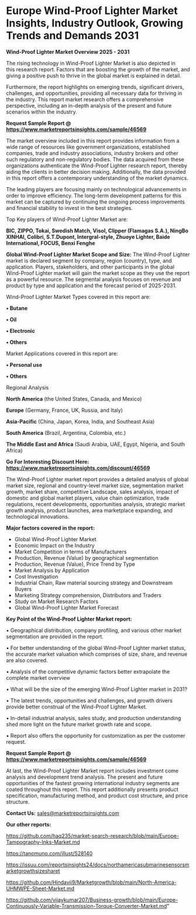 # Europe Wind-Proof Lighter Market Insights, Industry Outlook, Growing Trends and Demands 2031

<Strong> Wind-Proof Lighter Market Overview 2025 - 2031</strong>

The rising technology in Wind-Proof Lighter Market is also depicted in this research report. Factors that are boosting the growth of the market, and giving a positive push to thrive in the global market is explained in detail.

Furthermore, the report highlights on emerging trends, significant drivers, challenges, and opportunities, providing all necessary data for thriving in the industry. This report market research offers a comprehensive perspective, including an in-depth analysis of the present and future scenarios within the industry.

<strong>Request Sample Report @ <a href=https://www.marketreportsinsights.com/sample/46569>https://www.marketreportsinsights.com/sample/46569</a></strong>

The market overview included in this report provides information from a wide range of resources like government organizations, established companies, trade and industry associations, industry brokers and other such regulatory and non-regulatory bodies. The data acquired from these organizations authenticate the Wind-Proof Lighter research report, thereby aiding the clients in better decision making. Additionally, the data provided in this report offers a contemporary understanding of the market dynamics.

The leading players are focusing mainly on technological advancements in order to improve efficiency. The long-term development patterns for this market can be captured by continuing the ongoing process improvements and financial stability to invest in the best strategies.

Top Key players of Wind-Proof Lighter Market are:

<strong>BIC, ZIPPO, Tokai, Swedish Match, Visol, Clipper (Flamagas S.A.), NingBo XINHAI, Colibri, S.T.Dupont, Intergral-style, Zhuoye Lighter, Baide International, FOCUS, Benxi Fenghe</strong>

<strong><b>Global Wind-Proof Lighter Market Scope and Size:</b></strong>
The Wind-Proof Lighter market is declared segment by company, region (country), type, and application. Players, stakeholders, and other participants in the global Wind-Proof Lighter market will gain the market scope as they use the report as a powerful resource. The segmental analysis focuses on revenue and product by type and application and the forecast period of 2025-2031.

Wind-Proof Lighter Market Types covered in this report are:

<strong>•  Butane

•  Oil

•  Electronic

•  Others</strong>

Market Applications covered in this report are:

<strong>•  Personal use

•  Others</strong> 

Regional Analysis

<strong>North America</strong> (the United States, Canada, and Mexico)

<strong>Europe</strong> (Germany, France, UK, Russia, and Italy)

<strong>Asia-Pacific</strong> (China, Japan, Korea, India, and Southeast Asia)

<strong>South America</strong> (Brazil, Argentina, Colombia, etc.)

<strong>The Middle East and Africa</strong> (Saudi Arabia, UAE, Egypt, Nigeria, and South Africa)

<strong>Go For Interesting Discount Here: <a href=https://www.marketreportsinsights.com/discount/46569>https://www.marketreportsinsights.com/discount/46569</a></strong>

The Wind-Proof Lighter market report provides a detailed analysis of global market size, regional and country-level market size, segmentation market growth, market share, competitive Landscape, sales analysis, impact of domestic and global market players, value chain optimization, trade regulations, recent developments, opportunities analysis, strategic market growth analysis, product launches, area marketplace expanding, and technological innovations.

<strong><b>Major factors covered in the report:</b></strong>
<ul>
  <li>Global Wind-Proof Lighter Market </li>
  <li>Economic Impact on the Industry</li>
  <li>Market Competition in terms of Manufacturers</li>
  <li>Production, Revenue (Value) by geographical segmentation</li>
  <li>Production, Revenue (Value), Price Trend by Type</li>
  <li>Market Analysis by Application</li>
  <li>Cost Investigation</li>
  <li>Industrial Chain, Raw material sourcing strategy and Downstream Buyers</li>
  <li>Marketing Strategy comprehension, Distributors and Traders</li>
  <li>Study on Market Research Factors</li>
  <li>Global Wind-Proof Lighter Market Forecast</li>
</ul>

<strong><b>Key Point of the Wind-Proof Lighter Market report:</b></strong>

• Geographical distribution, company profiling, and various other market segmentation are provided in the report.

• For better understanding of the global Wind-Proof Lighter market status, the accurate market valuation which comprises of size, share, and revenue are also covered.

• Analysis of the competitive dynamic factors better extrapolate the complete market overview

• What will be the size of the emerging Wind-Proof Lighter market in 2031?

• The latest trends, opportunities and challenges, and growth drivers provide better construal of the Wind-Proof Lighter Market.

• In-detail industrial analysis, sales study, and production understanding shed more light on the future market growth rate and scope.

• Report also offers the opportunity for customization as per the customer request.

<strong>Request Sample Report @ <a href=https://www.marketreportsinsights.com/sample/46569>https://www.marketreportsinsights.com/sample/46569</a></strong>

At last, the Wind-Proof Lighter Market report includes investment come analysis and development trend analysis. The present and future opportunities of the fastest growing international industry segments are coated throughout this report. This report additionally presents product specification, manufacturing method, and product cost structure, and price structure.

<strong>Contact Us:</strong>
sales@marketreportsinsights.com

<strong>Our other reports:</strong>

<a href=https://github.com/haq235/market-search-research/blob/main/Europe-Tampography-Inks-Market.md>https://github.com/haq235/market-search-research/blob/main/Europe-Tampography-Inks-Market.md</a>

<a href=https://tanomuno.com/illust/528140>https://tanomuno.com/illust/528140</a>

<a href=https://issuu.com/reportsinsights24/docs/northamericasubmarinesensorsmarketgrowthsizesharet>https://issuu.com/reportsinsights24/docs/northamericasubmarinesensorsmarketgrowthsizesharet</a>

<a href=https://github.com/Hindavii9/Marketgrowth/blob/main/North-America-UHMWPE-Sheet-Market.md>https://github.com/Hindavii9/Marketgrowth/blob/main/North-America-UHMWPE-Sheet-Market.md</a>

<a href=https://github.com/vijaykumar207/Business-growth/blob/main/Europe-Continuously-Variable-Transmission-Torque-Converter-Market.md>https://github.com/vijaykumar207/Business-growth/blob/main/Europe-Continuously-Variable-Transmission-Torque-Converter-Market.md</a>"
